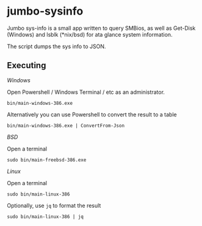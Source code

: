 # jumbo-sysinfo

Jumbo sys-info is a small app written to query SMBios, as well as Get-Disk (Windows) and lsblk (*nix/bsd) for ata glance system information.

The script dumps the sys info to JSON.

## Executing

*Windows*

Open Powershell / Windows Terminal / etc as an administrator.

```
bin/main-windows-386.exe
```

Alternatively you can use Powershell to convert the result to a table

```
bin/main-windows-386.exe | ConvertFrom-Json
```

*BSD*

Open a terminal

```
sudo bin/main-freebsd-386.exe
```

*Linux*

Open a terminal

```
sudo bin/main-linux-386
```

Optionally, use `jq` to format the result

```
sudo bin/main-linux-386 | jq
```
